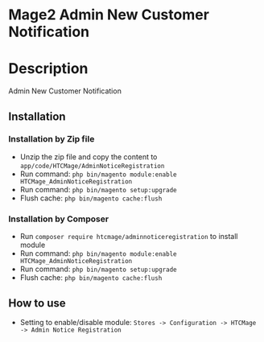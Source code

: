 # Mage2 Admin New Customer Notification
# Description
Admin New Customer Notification

## Installation

### Installation by Zip file
- Unzip the zip file and copy the content to `app/code/HTCMage/AdminNoticeRegistration`
- Run command: `php bin/magento module:enable HTCMage_AdminNoticeRegistration`
- Run command: `php bin/magento setup:upgrade`
- Flush cache: `php bin/magento cache:flush`
### Installation by Composer
- Run `composer require htcmage/adminnoticeregistration` to install module
- Run command: `php bin/magento module:enable HTCMage_AdminNoticeRegistration`
- Run command: `php bin/magento setup:upgrade`
- Flush cache: `php bin/magento cache:flush`

## How to use
- Setting to enable/disable module: `Stores -> Configuration -> HTCMage -> Admin Notice Registration`
